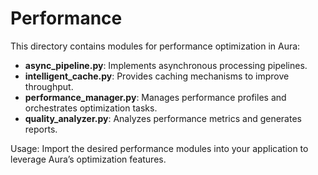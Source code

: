 # Performance

This directory contains modules for performance optimization in Aura:

- **async_pipeline.py**: Implements asynchronous processing pipelines.  
- **intelligent_cache.py**: Provides caching mechanisms to improve throughput.  
- **performance_manager.py**: Manages performance profiles and orchestrates optimization tasks.  
- **quality_analyzer.py**: Analyzes performance metrics and generates reports.  

Usage:
Import the desired performance modules into your application to leverage Aura’s optimization features.